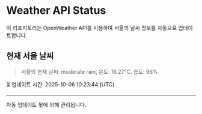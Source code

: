 
# Weather API Status

이 리포지토리는 OpenWeather API를 사용하여 서울의 날씨 정보를 자동으로 업데이트합니다.

## 현재 서울 날씨
> 서울의 현재 날씨: moderate rain, 온도: 16.27°C, 습도: 96%

⏳ 업데이트 시간: 2025-10-06 10:23:44 (UTC)

---
자동 업데이트 봇에 의해 관리됩니다.
